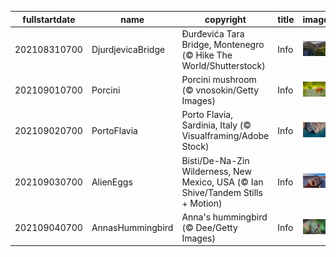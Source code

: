 |fullstartdate|name|copyright|title|image|
|--|--|--|--|--|
202108310700|DjurdjevicaBridge|Đurđevića Tara Bridge, Montenegro (© Hike The World/Shutterstock)|Info|![](/en-AU/2021/09/202108310700DjurdjevicaBridge.jpg)|
202109010700|Porcini|Porcini mushroom (© vnosokin/Getty Images)|Info|![](/en-AU/2021/09/202109010700Porcini.jpg)|
202109020700|PortoFlavia|Porto Flavia, Sardinia, Italy (© Visualframing/Adobe Stock)|Info|![](/en-AU/2021/09/202109020700PortoFlavia.jpg)|
202109030700|AlienEggs|Bisti/De-Na-Zin Wilderness, New Mexico, USA (© Ian Shive/Tandem Stills + Motion)|Info|![](/en-AU/2021/09/202109030700AlienEggs.jpg)|
202109040700|AnnasHummingbird|Anna's hummingbird (© Dee/Getty Images)|Info|![](/en-AU/2021/09/202109040700AnnasHummingbird.jpg)|
